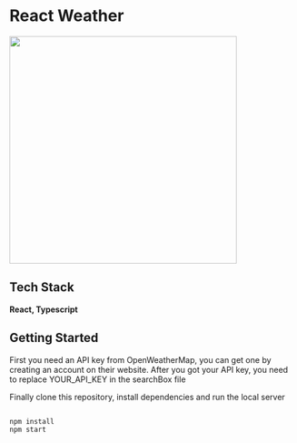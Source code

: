 # React Weather
<img src="https://drive.google.com/file/d/1vo9CXd8v1bEwFkT45du9Gi8nQFYqNabx/view" width="400"> 



## Tech Stack

**React, Typescript**



## Getting Started

First you need an API key from OpenWeatherMap, you can get one by creating an account on their website.
After you got your API key, you need to replace YOUR_API_KEY  in the searchBox file

Finally clone this repository, install dependencies and run the local server



```bash

npm install
npm start
```
